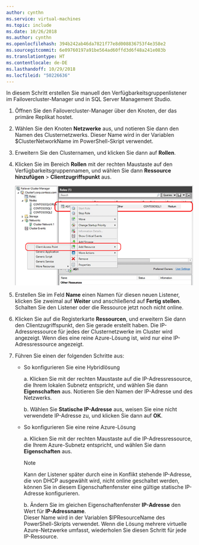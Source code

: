 ```yaml
---
author: cynthn
ms.service: virtual-machines
ms.topic: include
ms.date: 10/26/2018
ms.author: cynthn
ms.openlocfilehash: 394b242ab46da7821f77e8d008836753f4e358e2
ms.sourcegitcommit: 6e09760197a91be564ad60ffd3d6f48a241e083b
ms.translationtype: HT
ms.contentlocale: de-DE
ms.lasthandoff: 10/29/2018
ms.locfileid: "50226636"
---
```

In diesem Schritt erstellen Sie manuell den Verfügbarkeitsgruppenlistener im Failovercluster-Manager und in SQL Server Management Studio.

1. Öffnen Sie den Failovercluster-Manager über den Knoten, der das primäre Replikat hostet.

2. Wählen Sie den Knoten **Netzwerke** aus, und notieren Sie dann den Namen des Clusternetzwerks. Dieser Name wird in der Variablen $ClusterNetworkName im PowerShell-Skript verwendet.

3. Erweitern Sie den Clusternamen, und klicken Sie dann auf **Rollen**.

4. Klicken Sie im Bereich **Rollen** mit der rechten Maustaste auf den Verfügbarkeitsgruppennamen, und wählen Sie dann **Ressource hinzufügen** > **Clientzugriffspunkt** aus.
   
    ![Hinzufügen eines Clientzugriffspunkts für die Verfügbarkeitsgruppe](./media/virtual-machines-sql-server-configure-alwayson-availability-group-listener/IC678769.gif)

5. Erstellen Sie im Feld **Name** einen Namen für diesen neuen Listener, klicken Sie zweimal auf **Weiter** und anschließend auf **Fertig stellen**.  
    Schalten Sie den Listener oder die Ressource jetzt noch nicht online.

6. Klicken Sie auf die Registerkarte **Ressourcen**, und erweitern Sie dann den Clientzugriffspunkt, den Sie gerade erstellt haben. 
    Die IP-Adressressource für jedes der Clusternetzwerke im Cluster wird angezeigt. Wenn dies eine reine Azure-Lösung ist, wird nur eine IP-Adressressource angezeigt.

7. Führen Sie einen der folgenden Schritte aus:
   
   * So konfigurieren Sie eine Hybridlösung
     
        a. Klicken Sie mit der rechten Maustaste auf die IP-Adressressource, die Ihrem lokalen Subnetz entspricht, und wählen Sie dann **Eigenschaften** aus. Notieren Sie den Namen der IP-Adresse und des Netzwerks.
   
        b. Wählen Sie **Statische IP-Adresse** aus, weisen Sie eine nicht verwendete IP-Adresse zu, und klicken Sie dann auf **OK**.
 
   * So konfigurieren Sie eine reine Azure-Lösung

        a. Klicken Sie mit der rechten Maustaste auf die IP-Adressressource, die Ihrem Azure-Subnetz entspricht, und wählen Sie dann **Eigenschaften** aus.
       
       > [!NOTE]
       > Kann der Listener später durch eine in Konflikt stehende IP-Adresse, die von DHCP ausgewählt wird, nicht online geschaltet werden, können Sie in diesem Eigenschaftenfenster eine gültige statische IP-Adresse konfigurieren.
       > 
       > 

       b. Ändern Sie im gleichen Eigenschaftenfenster **IP-Adresse** den Wert für **IP-Adressname**.  
        Dieser Name wird in der Variablen $IPResourceName des PowerShell-Skripts verwendet. Wenn die Lösung mehrere virtuelle Azure-Netzwerke umfasst, wiederholen Sie diesen Schritt für jede IP-Ressource.

